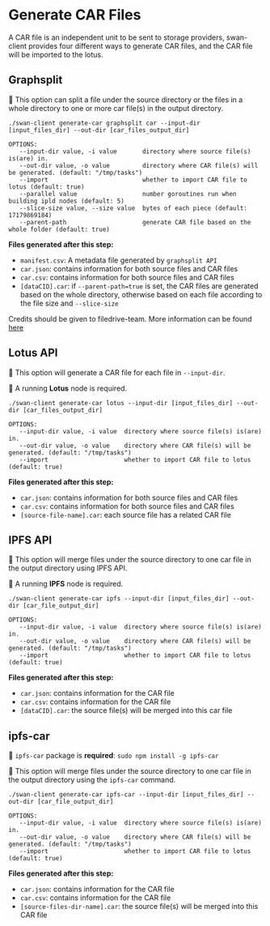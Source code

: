 # Generate CAR Files

A CAR file is an independent unit to be sent to storage providers, swan-client provides four different ways to generate CAR files, and the CAR file will be imported to the lotus.

## **Graphsplit**

:bell: This option can split a file under the source directory or the files in a whole directory to one or more car file(s) in the output directory.

```shell
./swan-client generate-car graphsplit car --input-dir [input_files_dir] --out-dir [car_files_output_dir]

OPTIONS:
   --input-dir value, -i value       directory where source file(s) is(are) in.
   --out-dir value, -o value         directory where CAR file(s) will be generated. (default: "/tmp/tasks")
   --import                          whether to import CAR file to lotus (default: true)
   --parallel value                  number goroutines run when building ipld nodes (default: 5)
   --slice-size value, --size value  bytes of each piece (default: 17179869184)
   --parent-path                     generate CAR file based on the whole folder (default: true)
```

**Files generated after this step:**

* `manifest.csv`: A metadata file generated by `graphsplit API`
* `car.json`: contains information for both source files and CAR files
* `car.csv`: contains information for both source files and CAR files
* `[dataCID].car`: if `--parent-path=true` is set, the CAR files are generated based on the whole directory, otherwise based on each file according to the file size and `--slice-size`

Credits should be given to filedrive-team. More information can be found [here](https://github.com/filedrive-team/go-graphsplit)

## **Lotus API**

:bell: This option will generate a CAR file for each file in `--input-dir`.

:bell: A running **Lotus** node is required.

```shell
./swan-client generate-car lotus --input-dir [input_files_dir] --out-dir [car_files_output_dir]

OPTIONS:
   --input-dir value, -i value  directory where source file(s) is(are) in.
   --out-dir value, -o value    directory where CAR file(s) will be generated. (default: "/tmp/tasks")
   --import                     whether to import CAR file to lotus (default: true)
```

**Files generated after this step:**

* `car.json`: contains information for both source files and CAR files
* `car.csv`: contains information for both source files and CAR files
* `[source-file-name].car`: each source file has a related CAR file

## **IPFS API**

:bell: This option will merge files under the source directory to one car file in the output directory using IPFS API.

:bell: A running **IPFS** node is required.

```shell
./swan-client generate-car ipfs --input-dir [input_files_dir] --out-dir [car_file_output_dir]

OPTIONS:
   --input-dir value, -i value  directory where source file(s) is(are) in.
   --out-dir value, -o value    directory where CAR file(s) will be generated. (default: "/tmp/tasks")
   --import                     whether to import CAR file to lotus (default: true)
```

**Files generated after this step:**

* `car.json`: contains information for the CAR file
* `car.csv`: contains information for the CAR file
* `[dataCID].car`: the source file(s) will be merged into this car file

## **ipfs-car**

:bell: `ipfs-car` package is **required**: `sudo npm install -g ipfs-car`

:bell: This option will merge files under the source directory to one car file in the output directory using the `ipfs-car` command.

```shell
./swan-client generate-car ipfs-car --input-dir [input_files_dir] --out-dir [car_file_output_dir]

OPTIONS:
   --input-dir value, -i value  directory where source file(s) is(are) in.
   --out-dir value, -o value    directory where CAR file(s) will be generated. (default: "/tmp/tasks")
   --import                     whether to import CAR file to lotus (default: true)
```

**Files generated after this step:**

* `car.json`: contains information for the CAR file
* `car.csv`: contains information for the CAR file
* `[source-files-dir-name].car`: the source file(s) will be merged into this CAR file

